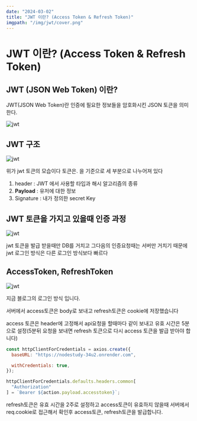 ```yaml
---
date: "2024-03-02"
title: "JWT 이란? (Access Token & Refresh Token)"
imgpath: "/img/jwt/cover.png"
---
```


# JWT 이란? (Access Token & Refresh Token)

## JWT (JSON Web Token) 이란?

JWT(JSON Web Token)란 인증에 필요한 정보들을 암호화시킨 JSON 토큰을 의미한다.

![jwt](../img/jwt/1.png)

## JWT 구조

![jwt](../img/jwt/2.png)

위가 jwt 토큰의 모습이다 토큰은. 을 기준으로 세 부분으로 나누어져 있다

1. header : JWT 에서 사용할 타입과 해시 알고리즘의 종류
2. **Payload** : 유저에 대한 정보
3. Signature : 내가 정의한 secret Key

## JWT 토큰을 가지고 있을때 인증 과정

![jwt](../img/jwt/3.png)

jwt 토큰을 발급 받을때만 DB를 거치고 그다음의 인증요청때는 서버만 거치기 때문에 jwt 로그인 방식은 다른 로그인 방식보다 빠르다

## AccessToken, RefreshToken

![jwt](../img/jwt/4.png)

지금 블로그의 로그인 방식 입니다.

서버에서 access토큰은 body로 보내고 refresh토큰은 cookie에 저장했습니다

access 토큰은 header에 고정해서 api요청을 할때마다 같이 보내고 유효 시간은 5분으로 설정(5분뒤 요청을 보내면 refresh 토큰으로 다시 access 토큰을 발급 받아야 합니다)

```js
const httpClientForCredentials = axios.create({
  baseURL: "https://nodestudy-34u2.onrender.com",

  withCredentials: true,
});

httpClientForCredentials.defaults.headers.common[
  "Authorization"
] = `Bearer ${action.payload.accesstoken}`;
```

refresh토큰은 유효 시간을 2주로 설정하고 access토큰이 유효하지 않을때 서버에서 req.cookie로 접근해서 확인후 access토큰, refresh토큰을 발급합니다.

